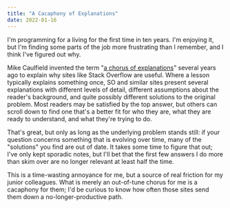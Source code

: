 ```yaml
---
title: "A Cacaphony of Explanations"
date: 2022-01-16
---
```


I'm programming for a living for the first time in ten years.
I'm enjoying it,
but I'm finding some parts of the job more frustrating than I remember,
and I think I've figured out why.

Mike Caulfield invented the term
"[a chorus of explanations](https://hapgood.us/2016/05/13/choral-explanations/)"
several years ago
to explain why sites like Stack Overflow are useful.
Where a lesson typically explains something once,
SO and similar sites present several explanations
with different levels of detail,
different assumptions about the reader's background,
and quite possibly different solutions to the original problem.
Most readers may be satisfied by the top answer,
but others can scroll down to find one that's a better fit for who they are,
what they are ready to understand,
and what they're trying to do.

That's great,
but only as long as the underlying problem stands still:
if your question concerns something that is evolving over time,
many of the "solutions" you find are out of date.
It takes some time to figure that out;
I've only kept sporadic notes,
but I'll bet that the first few answers I do more than skim over
are no longer relevant at least half the time.

This is a time-wasting annoyance for me,
but a source of real friction for my junior colleagues.
What is merely an out-of-tune chorus for me is a cacaphony for them;
I'd be curious to know how often those sites send them down a no-longer-productive path.
